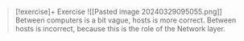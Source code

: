 
> [!exercise]+ Exercise
> ![[Pasted image 20240329095055.png]]
> Between computers is a bit vague, hosts is more correct.
> Between hosts is incorrect, because this is the role of the Network layer.

